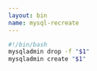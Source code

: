 ```yaml
---
layout: bin
name: mysql-recreate
---
```


```sh
#!/bin/bash
mysqladmin drop -f "$1"
mysqladmin create "$1"
```
